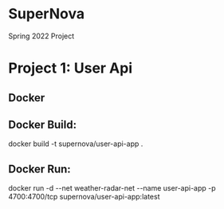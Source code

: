 # SuperNova
  Spring 2022 Project

# Project 1: User Api 

## Docker

## Docker Build:
docker build -t supernova/user-api-app .

## Docker Run:
docker run -d --net weather-radar-net --name user-api-app  -p 4700:4700/tcp supernova/user-api-app:latest